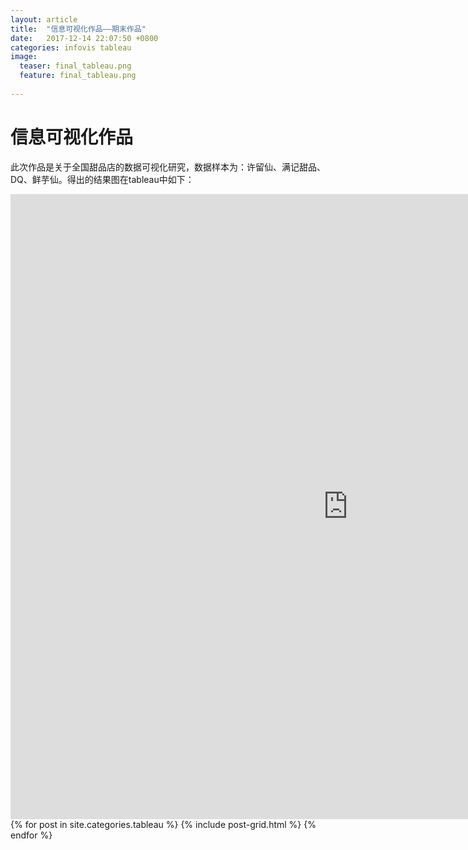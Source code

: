 ```yaml
---
layout: article
title:  "信息可视化作品——期末作品"
date:   2017-12-14 22:07:50 +0800
categories: infovis tableau
image:
  teaser: final_tableau.png
  feature: final_tableau.png
  
---
```


# 信息可视化作品

此次作品是关于全国甜品店的数据可视化研究，数据样本为：许留仙、满记甜品、DQ、鲜芋仙。得出的结果图在tableau中如下：
<iframe src="https://public.tableau.com/views/2_2429/1_1?:embed=y&:display_count=yes&publish=yes" width="1080px" height="1000px" frameborder="0"></iframe>
<div class="tiles">
{% for post in site.categories.tableau %}
  {% include post-grid.html %}
{% endfor %}
</div><!-- /.tiles 把所有categories 有 tableau 的列出来-->

